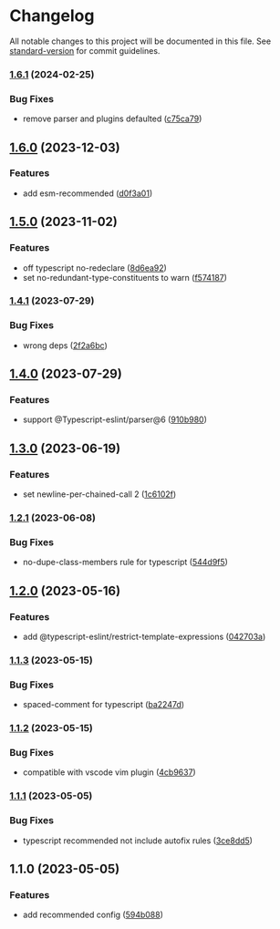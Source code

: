 # Changelog

All notable changes to this project will be documented in this file. See [standard-version](https://github.com/conventional-changelog/standard-version) for commit guidelines.

### [1.6.1](https://github.com/buka-lnc/npm.eslint-config/compare/v1.6.0...v1.6.1) (2024-02-25)


### Bug Fixes

* remove parser and plugins defaulted ([c75ca79](https://github.com/buka-lnc/npm.eslint-config/commit/c75ca79f6c21f1b0e93ffca87c5b09af3c47697e))

## [1.6.0](https://github.com/buka-lnc/npm.eslint-config/compare/v1.5.0...v1.6.0) (2023-12-03)


### Features

* add esm-recommended ([d0f3a01](https://github.com/buka-lnc/npm.eslint-config/commit/d0f3a01262bd9eff27ac42957459ebc3991f952c))

## [1.5.0](https://github.com/Val-istar-Guo/eslint-config/compare/v1.4.1...v1.5.0) (2023-11-02)


### Features

* off typescript no-redeclare ([8d6ea92](https://github.com/Val-istar-Guo/eslint-config/commit/8d6ea92f815c5dc2ff2d5940e7c5d375d5cd4fc3))
* set no-redundant-type-constituents to warn ([f574187](https://github.com/Val-istar-Guo/eslint-config/commit/f5741871be82766ffcb72bd2ee777f3c3d75ed03))

### [1.4.1](https://github.com/Val-istar-Guo/eslint-config/compare/v1.4.0...v1.4.1) (2023-07-29)


### Bug Fixes

* wrong deps ([2f2a6bc](https://github.com/Val-istar-Guo/eslint-config/commit/2f2a6bc0c35bcf36d1af78b147c79fa5ea8b5672))

## [1.4.0](https://github.com/Val-istar-Guo/eslint-config/compare/v1.3.0...v1.4.0) (2023-07-29)


### Features

* support @Typescript-eslint/parser@6 ([910b980](https://github.com/Val-istar-Guo/eslint-config/commit/910b980c949f73280e61bee1c8fb5c00c472c1d7))

## [1.3.0](https://github.com/Val-istar-Guo/eslint-config/compare/v1.2.1...v1.3.0) (2023-06-19)


### Features

* set newline-per-chained-call 2 ([1c6102f](https://github.com/Val-istar-Guo/eslint-config/commit/1c6102f86b71a8ad1c0e9592aa77a6b4a04dfd55))

### [1.2.1](https://github.com/Val-istar-Guo/eslint-config/compare/v1.2.0...v1.2.1) (2023-06-08)


### Bug Fixes

* no-dupe-class-members rule for typescript ([544d9f5](https://github.com/Val-istar-Guo/eslint-config/commit/544d9f5663f41011354a9d5853713a3c729cea0e))

## [1.2.0](https://github.com/Val-istar-Guo/eslint-config/compare/v1.1.3...v1.2.0) (2023-05-16)


### Features

* add @typescript-eslint/restrict-template-expressions ([042703a](https://github.com/Val-istar-Guo/eslint-config/commit/042703a0d9235f65d6b68fd780364a10ce1e3ffe))

### [1.1.3](https://github.com/Val-istar-Guo/eslint-config/compare/v1.1.2...v1.1.3) (2023-05-15)


### Bug Fixes

* spaced-comment for typescript ([ba2247d](https://github.com/Val-istar-Guo/eslint-config/commit/ba2247d214ae1f1cd68cf31fce53c5c53dda14d4))

### [1.1.2](https://github.com/Val-istar-Guo/eslint-config/compare/v1.1.1...v1.1.2) (2023-05-15)


### Bug Fixes

* compatible with vscode vim plugin ([4cb9637](https://github.com/Val-istar-Guo/eslint-config/commit/4cb963788861b9398b4638b20c81e75805eaf4e1))

### [1.1.1](https://github.com/Val-istar-Guo/eslint-config/compare/v1.1.0...v1.1.1) (2023-05-05)


### Bug Fixes

* typescript recommended not include autofix rules ([3ce8dd5](https://github.com/Val-istar-Guo/eslint-config/commit/3ce8dd5c04ababe962a17d6be57289fbafb28c1f))

## 1.1.0 (2023-05-05)


### Features

* add recommended config ([594b088](https://github.com/Val-istar-Guo/eslint-config/commit/594b088f8e908e48045cea4ed7416d0f3f806399))
